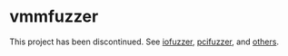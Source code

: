 vmmfuzzer
=========

This project has been discontinued. See [iofuzzer][1], [pcifuzzer][2], and
[others][3].

[1]: https://github.com/rcvalle/iofuzzer
[2]: https://github.com/rcvalle/pcifuzzer
[3]: https://github.com/rcvalle
